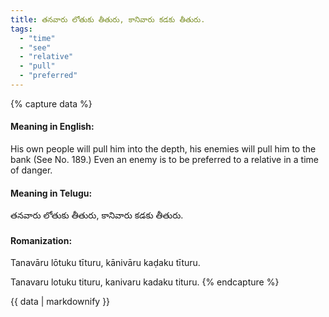 ```yaml
---
title: తనవారు లోతుకు తీతురు, కానివారు కడకు తీతురు.
tags:
  - "time"
  - "see"
  - "relative"
  - "pull"
  - "preferred"
---
```


{% capture data %}
#### Meaning in English:
His own people will pull him into the depth, his enemies will pull him to the bank
(See No. 189.)
Even an enemy is to be preferred to a relative in a time of danger.

#### Meaning in Telugu:
తనవారు లోతుకు తీతురు, కానివారు కడకు తీతురు.

#### Romanization:
Tanavāru lōtuku tīturu, kānivāru kaḍaku tīturu.

Tanavaru lotuku tituru, kanivaru kadaku tituru.
{% endcapture %}

{{ data | markdownify }}

